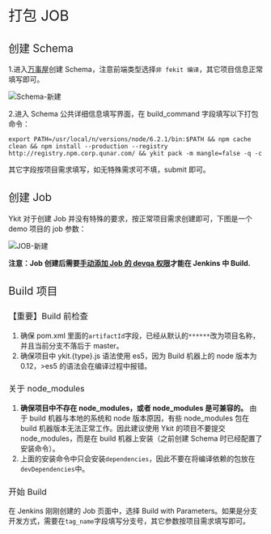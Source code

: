 <h1 style="font-weight: normal"> 打包 JOB </h1>

<h2 style="font-weight: normal"> 创建 Schema </h2>

1.进入[万事屋][1]创建 Schema，注意前端类型选择`非 fekit 编译`，其它项目信息正常填写即可。

![Schema-新建](http://ww3.sinaimg.cn/large/6af705b8gw1f8v3wuuz2dj20o50dnmzn.jpg)

2.进入 Schema 公共详细信息填写界面，在 build_command 字段填写以下打包命令：

```
export PATH=/usr/local/n/versions/node/6.2.1/bin:$PATH && npm cache clean && npm install --production --registry http://registry.npm.corp.qunar.com/ && ykit pack -m mangle=false -q -c
```

其它字段按项目需求填写，如无特殊需求可不填，submit 即可。

<h2 style="font-weight: normal"> 创建 Job </h2>

Ykit 对于创建 Job 并没有特殊的要求，按正常项目需求创建即可，下图是一个 demo 项目的 job 参数：

![JOB-新建](http://ww1.sinaimg.cn/large/6af705b8gw1f8v3x6usblj20vw0hp770.jpg)

**注意：Job 创建后需要[手动添加 Job 的 devqa 权限][2]才能在 Jenkins 中 Build.**

<h2 style="font-weight: normal"> Build 项目 </h2>

<h3 style="font-weight: normal"> 【重要】Build 前检查 </h3>

1. 确保 pom.xml 里面的`artifactId`字段，已经从默认的`******`改为项目名称，并且当前分支不落后于 master。
2. 确保项目中 ykit.{type}.js 语法使用 es5，因为 Build 机器上的 node 版本为 0.12，>es5 的语法会在编译过程中报错。

<h3 style="font-weight: normal"> 关于 node_modules </h3>

1. **确保项目中不存在 node_modules，或者 node_modules 是可兼容的。** 由于 build 机器与本地的系统和 node 版本原因，有些 node_modules 包在 build 机器版本无法正常工作。因此建议使用 Ykit 的项目不要提交 node_modules，而是在 build 机器上安装（之前创建 Schema 时已经配置了安装命令）。
2. 上面的安装命令中只会安装`dependencies`，因此不要在将编译依赖的包放在`devDependencies`中。

<h3 style="font-weight: normal"> 开始 Build </h3>

在 Jenkins 刚刚创建的 Job 页面中，选择 Build with Parameters。如果是分支开发方式，需要在`tag_name`字段填写分支号，其它参数按项目需求填写即可。

[1]: http://wanshiwu.corp.qunar.com/schema/new
[2]: http://wanshiwu.corp.qunar.com/permission/job
